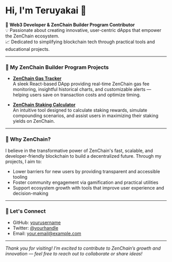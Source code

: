 # Hi, I'm Teruyakai 👋

🚀 **Web3 Developer & ZenChain Builder Program Contributor**  
💡 Passionate about creating innovative, user-centric dApps that empower the ZenChain ecosystem.  
📈 Dedicated to simplifying blockchain tech through practical tools and educational projects.  

---

### 🌟 My ZenChain Builder Program Projects

- **[ZenChain Gas Tracker](https://github.com/yourusername/zenchain-gas-tracker)**  
  A sleek React-based DApp providing real-time ZenChain gas fee monitoring, insightful historical charts, and customizable alerts — helping users save on transaction costs and optimize timing.

- **[ZenChain Staking Calculator](https://github.com/yourusername/zenchain-staking-calculator)**  
  An intuitive tool designed to calculate staking rewards, simulate compounding scenarios, and assist users in maximizing their staking yields on ZenChain.

---

### 🚀 Why ZenChain?

I believe in the transformative power of ZenChain's fast, scalable, and developer-friendly blockchain to build a decentralized future. Through my projects, I aim to:  
- Lower barriers for new users by providing transparent and accessible tooling  
- Foster community engagement via gamification and practical utilities  
- Support ecosystem growth with tools that improve user experience and decision-making

---

### 🤝 Let's Connect

- GitHub: [yourusername](https://github.com/yourusername)  
- Twitter: [@yourhandle](https://twitter.com/yourhandle)  
- Email: your.email@example.com  

---

*Thank you for visiting! I’m excited to contribute to ZenChain’s growth and innovation — feel free to reach out to collaborate or share ideas!*

